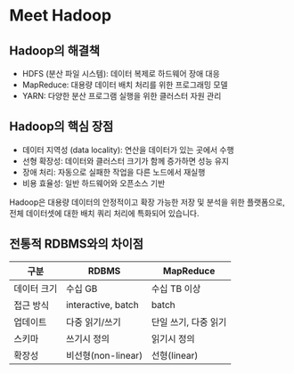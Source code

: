 # Meet Hadoop

## Hadoop의 해결책

- HDFS (분산 파일 시스템): 데이터 복제로 하드웨어 장애 대응
- MapReduce: 대용량 데이터 배치 처리를 위한 프로그래밍 모델
- YARN: 다양한 분산 프로그램 실행을 위한 클러스터 자원 관리

## Hadoop의 핵심 장점

- 데이터 지역성 (data locality): 연산을 데이터가 있는 곳에서 수행
- 선형 확장성: 데이터와 클러스터 크기가 함께 증가하면 성능 유지
- 장애 처리: 자동으로 실패한 작업을 다른 노드에서 재실행
- 비용 효율성: 일반 하드웨어와 오픈소스 기반

Hadoop은 대용량 데이터의 안정적이고 확장 가능한 저장 및 분석을 위한 플랫폼으로, 전체 데이터셋에 대한 배치 쿼리 처리에 특화되어 있습니다.

## 전통적 RDBMS와의 차이점

| 구분     | RDBMS              | MapReduce    |
|--------|--------------------|--------------|
| 데이터 크기 | 수십 GB              | 수십 TB 이상     |
| 접근 방식  | interactive, batch | batch        |
| 업데이트   | 다중 읽기/쓰기           | 단일 쓰기, 다중 읽기 |
| 스키마    | 쓰기시 정의             | 읽기시 정의       |
| 확장성    | 비선형(non-linear)    | 선형(linear)   |
